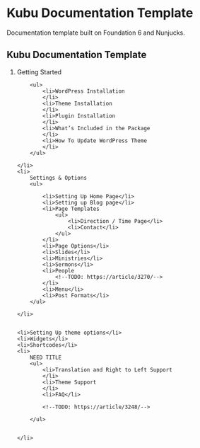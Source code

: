 # Kubu Documentation Template
Documentation template built on Foundation 6 and Nunjucks.

## Kubu Documentation Template

<ol>
    <li>Getting Started

        <ul>
            <li>WordPress Installation
            </li>
            <li>Theme Installation
            </li>
            <li>Plugin Installation
            </li>
            <li>What’s Included in the Package
            </li>
            <li>How To Update WordPress Theme
            </li>
        </ul>

    </li>
    <li>
        Settings & Options
        <ul>

            <li>Setting Up Home Page</li>
            <li>Setting up Blog page</li>
            <li>Page Templates
                <ul>
                    <li>Direction / Time Page</li>
                    <li>Contact</li>
                </ul>
            </li>
            <li>Page Options</li>
            <li>Slides</li>
            <li>Ministries</li>
            <li>Sermons</li>
            <li>People
                <!--TODO: https://article/3270/-->
            </li>
            <li>Menu</li>
            <li>Post Formats</li>
        </ul>

    </li>


    <li>Setting Up theme options</li>
    <li>Widgets</li>
    <li>Shortcodes</li>
    <li>
        NEED TITLE
        <ul>
            <li>Translation and Right to Left Support
            </li>
            <li>Theme Support
            </li>
            <li>FAQ</li>

            <!--TODO: https://article/3248/-->

        </ul>


    </li>
</ol>

